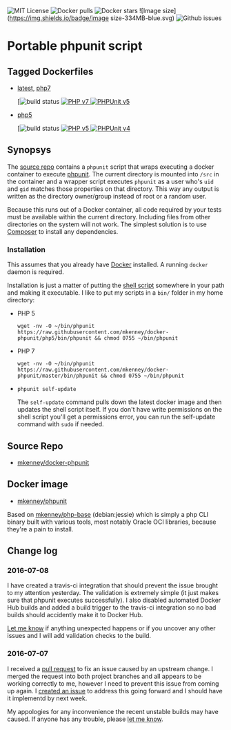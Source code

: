 ![MIT License](https://img.shields.io/github/license/mkenney/docker-phpunit.svg) ![Docker pulls](https://img.shields.io/docker/pulls/mkenney/phpunit.svg) ![Docker stars](https://img.shields.io/docker/stars/mkenney/phpunit.svg) ![Image size](https://img.shields.io/badge/image size-334MB-blue.svg) ![Github issues](https://img.shields.io/github/issues-raw/mkenney/docker-phpunit.svg)

# Portable phpunit script

## Tagged Dockerfiles

* [latest](https://github.com/mkenney/docker-phpunit/blob/master/Dockerfile), [php7](https://github.com/mkenney/docker-phpunit/blob/master/Dockerfile)

  [![build status](https://travis-ci.org/mkenney/docker-phpunit.svg?branch=master) [![PHP v7](https://img.shields.io/badge/PHP-v7.0.6-8892bf.svg) ![PHPUnit v5](https://img.shields.io/badge/PHPUnit-v5.3.4-brightgreen.svg)](https://github.com/mkenney/docker-phpunit)

* [php5](https://github.com/mkenney/docker-phpunit/blob/php5/Dockerfile)

  [![build status](https://travis-ci.org/mkenney/docker-phpunit.svg?branch=php5) [![PHP v5](https://img.shields.io/badge/PHP-v5.6.21-8892bf.svg) ![PHPUnit v4](https://img.shields.io/badge/PHPUnit-v4.8.26-brightgreen.svg)](https://github.com/mkenney/docker-phpunit/tree/php5)

## Synopsys

The [source repo](https://github.com/mkenney/docker-phpunit) contains a `phpunit` script that wraps executing a docker container to execute [phpunit](https://phpunit.de/). The current directory is mounted into `/src` in the container and a wrapper script executes `phpunit` as a user who's `uid` and `gid` matches those properties on that directory. This way any output is written as the directory owner/group instead of root or a random user.

Because this runs out of a Docker container, all code required by your tests must be available within the current directory. Including files from other directories on the system will not work. The simplest solution is to use [Composer](https://hub.docker.com/r/mkenney/composer/) to install any dependencies.

### Installation

This assumes that you already have [Docker](https://www.docker.com) installed. A running `docker` daemon is required.

Installation is just a matter of putting the [shell script](https://github.com/mkenney/docker-phpunit/blob/master/bin/phpunit) somewhere in your path and making it executable. I like to put my scripts in a `bin/` folder in my home directory:
* PHP 5

  `wget -nv -O ~/bin/phpunit https://raw.githubusercontent.com/mkenney/docker-phpunit/php5/bin/phpunit && chmod 0755 ~/bin/phpunit`
* PHP 7

  `wget -nv -O ~/bin/phpunit https://raw.githubusercontent.com/mkenney/docker-phpunit/master/bin/phpunit && chmod 0755 ~/bin/phpunit`
* `phpunit self-update`

  The `self-update` command pulls down the latest docker image and then updates the shell script itself. If you don't have write permissions on the shell script you'll get a permissions error, you can run the self-update command with `sudo` if needed.

## Source Repo

* [mkenney/docker-phpunit](https://github.com/mkenney/docker-phpunit)

## Docker image

* [mkenney/phpunit](https://hub.docker.com/r/mkenney/phpunit/)

Based on [mkenney/php-base](https://hub.docker.com/r/mkenney/php-base/) (debian:jessie) which is simply a php CLI binary built with various tools, most notably Oracle OCI libraries, because they're a pain to install.

## Change log

### 2016-07-08

I have created a travis-ci integration that should prevent the issue brought to my attention yesterday. The validation is extremely simple (it just makes sure that phpunit executes successfully). I also disabled automated Docker Hub builds and added a build trigger to the travis-ci integration so no bad builds should accidently make it to Docker Hub.

[Let me know](https://github.com/mkenney/docker-phpunit/issues) if anything unexpected happens or if you uncover any other issues and I will add validation checks to the build.

### 2016-07-07

I received a [pull request](https://github.com/mkenney/docker-phpunit/pull/2) to fix an issue caused by an upstream change. I merged the request into both project branches and all appears to be working correctly to me, however I need to prevent this issue from coming up again. I [created an issue](https://github.com/mkenney/docker-phpunit/issues/3) to address this going forward and I should have it implementd by next week.

My appologies for any inconvenience the recent unstable builds may have caused. If anyone has any trouble, please [let me know](https://github.com/mkenney/docker-phpunit/issues).
